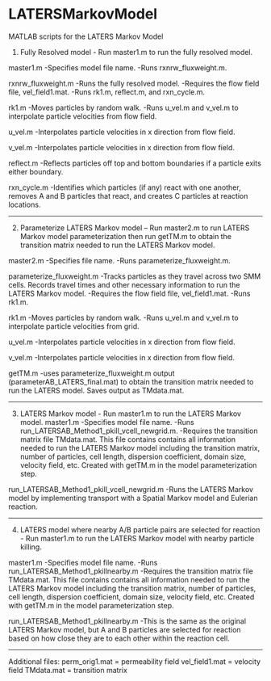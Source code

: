 # LATERSMarkovModel
MATLAB scripts for the LATERS Markov Model


1. Fully Resolved model - Run master1.m to run the fully resolved model.

master1.m
-Specifies model file name.
-Runs rxnrw_fluxweight.m.

rxnrw_fluxweight.m
-Runs the fully resolved model. 
-Requires the flow field file, vel_field1.mat.
-Runs rk1.m, reflect.m, and rxn_cycle.m.

rk1.m
-Moves particles by random walk.
-Runs u_vel.m and v_vel.m to interpolate particle velocities from flow field.

u_vel.m
-Interpolates particle velocities in x direction from flow field.

v_vel.m
-Interpolates particle velocities in x direction from flow field.

reflect.m
-Reflects particles off top and bottom boundaries if a particle exits either boundary. 

rxn_cycle.m
-Identifies which particles (if any) react with one another, removes A and B particles that react, and creates C particles at reaction locations.

_________________________________________________________________________________________________

2. Parameterize LATERS Markov model – Run master2.m to run LATERS Markov model parameterization then run getTM.m to obtain the transition matrix needed to run the LATERS Markov model.

master2.m
-Specifies file name.
-Runs parameterize_fluxweight.m.

parameterize_fluxweight.m
-Tracks particles as they travel across two SMM cells. Records travel times and other necessary information to run the LATERS Markov model.
-Requires the flow field file, vel_field1.mat. 
-Runs rk1.m.

rk1.m
-Moves particles by random walk.
-Runs u_vel.m and v_vel.m to interpolate particle velocities from grid.

u_vel.m
-Interpolates particle velocities in x direction from flow field.

v_vel.m
-Interpolates particle velocities in x direction from flow field.

getTM.m
-uses parameterize_fluxweight.m output (parameterAB_LATERS_final.mat) to obtain the transition matrix needed to run the LATERS model. Saves output as TMdata.mat.

_________________________________________________________________________________________________

3. LATERS Markov model - Run master1.m to run the LATERS Markov model.
master1.m
-Specifies model file name.
-Runs run_LATERSAB_Method1_pkill_vcell_newgrid.m.
-Requires the transition matrix file TMdata.mat. This file contains contains all information needed to run the LATERS Markov model including the transition matrix, number of particles, cell length, dispersion coefficient, domain size, velocity field, etc. Created with getTM.m in the model parameterization step.

run_LATERSAB_Method1_pkill_vcell_newgrid.m
-Runs the LATERS Markov model by implementing transport with a Spatial Markov model and Eulerian reaction.
_________________________________________________________________________________________________
4. LATERS model where nearby A/B particle pairs are selected for reaction - Run master1.m to run the LATERS Markov model with nearby particle killing.

master1.m
-Specifies model file name.
-Runs run_LATERSAB_Method1_pkillnearby.m
-Requires the transition matrix file TMdata.mat. This file contains contains all information needed to run the LATERS Markov model including the transition matrix, number of particles, cell length, dispersion coefficient, domain size, velocity field, etc. Created with getTM.m in the model parameterization step.

run_LATERSAB_Method1_pkillnearby.m
-This is the same as the original LATERS Markov model, but A and B particles are selected for reaction based on how close they are to each other within the reaction cell. 

_________________________________________________________________________________________________

Additional files:
perm_orig1.mat = permeability field
vel_field1.mat = velocity field
TMdata.mat = transition matrix
